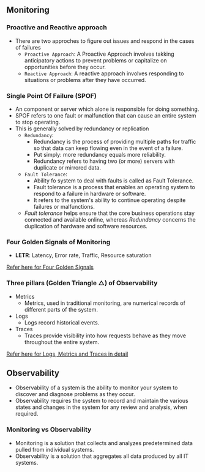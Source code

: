 Monitoring
----------

### Proactive and Reactive approach

* There are two approches to figure out issues and respond in the cases of failures
    * `Proactive Approach`: A Proactive Approach involves takking anticipatory actions to prevent problems or capitalize on opportunities before they occur.
    * `Reactive Approach`: A reactive approach involves responding to situations or problems after they have occurred.

### Single Point Of Failure (SPOF)

* An component or server which alone is responsible for doing something. 
* SPOF refers to one fault or malfunction that can cause an entire system to stop operating.
* This is generally solved by redundancy or replication
    * `Redundancy`:
        * Redundancy is the process of providing multiple paths for traffic so that data can keep flowing even in the event of a failure. 
        * Put simply: more redundancy equals more reliability. 
        * Redundancy refers to having two (or more) servers with duplicate or mirrored data.
    * `Fault Tolerance`:
        * Ability fo system to deal with faults is called as Fault Tolerance.
        * Fault tolerance is a process that enables an operating system to respond to a failure in hardware or software. 
        * It refers to the system's ability to continue operating despite failures or malfunctions.
    * _Fault tolerance_ helps ensure that the core business operations stay connected and available online, whereas _Redundancy_ concerns the duplication of hardware and software resources.

### Four Golden Signals of Monitoring

* __LETR__: Latency, Error rate,  Traffic, Resource saturation

[Refer here for Four Golden Signals](https://www.gremlin.com/blog/four-golden-signals/)

### Three pillars (Golden Triangle △) of Observability

* Metrics
    * Metrics, used in traditional monitoring, are numerical records of different parts of the system. 
* Logs
    * Logs record historical events.
* Traces
    * Traces provide visibility into how requests behave as they move throughout the entire system. 

[Refer here for Logs, Metrics and Traces in detail](https://directdevops.blog/2023/09/13/devops-classroomnotes-13-sep-2023/)


Observability
-------------

* Observability of a system is the ability to monitor your system to discover and diagnose problems as they occur. 
* Observability requires the system to record and maintain the various states and changes in the system for any review and analysis, when required.

### Monitoring vs Observability

* Monitoring is a solution that collects and analyzes predetermined data pulled from individual systems. 
* Observability is a solution that aggregates all data produced by all IT systems.